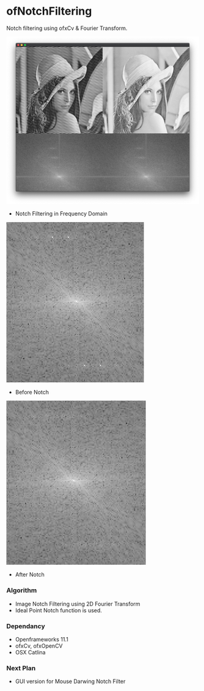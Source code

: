 # ofNotchFiltering
Notch filtering using ofxCv & Fourier Transform.

![notch example]( https://github.com/bemoregt/ofNotchFiltering/blob/master/%E1%84%89%E1%85%B3%E1%84%8F%E1%85%B3%E1%84%85%E1%85%B5%E1%86%AB%E1%84%89%E1%85%A3%E1%86%BA_2021-05-16_%E1%84%8B%E1%85%A9%E1%84%8C%E1%85%A5%E1%86%AB_4.27.49.png "example")
- Notch Filtering in Frequency Domain






![notch exampleq]( https://github.com/bemoregt/ofNotchFiltering/blob/master/before.png "example")
- Before Notch


![notch examplew]( https://github.com/bemoregt/ofNotchFiltering/blob/master/after.png "example")
- After Notch


### Algorithm
- Image Notch Filtering using 2D Fourier Transform
- Ideal Point Notch function is used.

### Dependancy
- Openframeworks 11.1
- ofxCv, ofxOpenCV
- OSX Catlina

### Next Plan
- GUI version for Mouse Darwing Notch Filter

